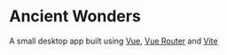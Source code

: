 # Ancient Wonders

A small desktop app built using [Vue](https://v3.vuejs.org/guide/introduction.html), [Vue Router](https://next.router.vuejs.org/guide/migration/) and [Vite](https://vitejs.dev/guide/)
